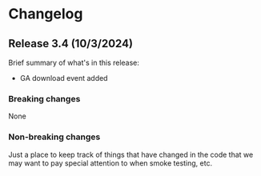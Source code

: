 # Changelog

## Release 3.4 (10/3/2024)

Brief summary of what's in this release:
- GA download event added

### Breaking changes
None

### Non-breaking changes

Just a place to keep track of things that have changed in the code that we may want to pay special attention to when smoke testing, etc.
